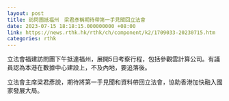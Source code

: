 ```yaml
---
layout: post
title: 訪問團抵福州　梁君彥稱期待帶第一手見聞回立法會
date: 2023-07-15 18:18:15.000000000 +08:00
link: https://news.rthk.hk/rthk/ch/component/k2/1709033-20230715.htm
categories: rthk
---
```


立法會福建訪問團下午抵達福州，展開5日考察行程，包括參觀雲計算公司。有議員認為本港在數據中心建設上，不及內地，要追落後。

立法會主席梁君彥說，期待將第一手見聞和資料帶回立法會，協助香港加快融入國家發展大局。
